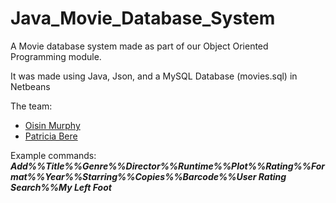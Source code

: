 # Java_Movie_Database_System
A Movie database system made as part of our Object Oriented Programming module.

It was made using Java, Json, and a MySQL Database (movies.sql) in Netbeans

The team:
- [Oisin Murphy](https://github.com/Slamacy)
- [Patricia Bere](https://www.facebook.com/MidgetAssassin)

Example commands: 
***Add%%Title%%Genre%%Director%%Runtime%%Plot%%Rating%%Format%%Year%%Starring%%Copies%%Barcode%%User Rating***
***Search%%My Left Foot***
